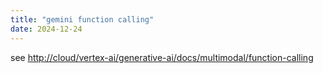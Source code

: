 ```yaml
---
title: "gemini function calling"
date: 2024-12-24
---
```


see <a href="http://cloud/vertex-ai/generative-ai/docs/multimodal/function-calling">http://cloud/vertex-ai/generative-ai/docs/multimodal/function-calling</a>

